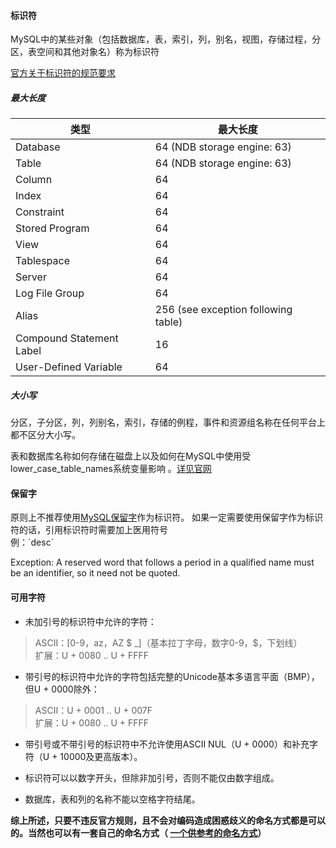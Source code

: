 #### 标识符
MySQL中的某些对象（包括数据库，表，索引，列，别名，视图，存储过程，分区，表空间和其他对象名）称为标识符

[官方关于标识符的规范要求](https://dev.mysql.com/doc/refman/8.0/en/identifiers.html)

##### 最大长度
| 类型 | 最大长度 |
|------|---------|
|Database	| 64 (NDB storage engine: 63)|
|Table	 |64 (NDB storage engine: 63)|
|Column	| 64|
|Index	| 64|
|Constraint	| 64|
|Stored Program	| 64|
|View	| 64|
|Tablespace	| 64|
|Server	| 64|
|Log File Group	| 64|
|Alias	| 256 (see exception following table)|
|Compound Statement Label	| 16|
|User-Defined Variable	| 64|

##### 大小写
分区，子分区，列，列别名，索引，存储的例程，事件和资源组名称在任何平台上都不区分大小写。

表和数据库名称如何存储在磁盘上以及如何在MySQL中使用受lower_case_table_names系统变量影响 。[详见官网](https://dev.mysql.com/doc/refman/8.0/en/identifier-case-sensitivity.html)

#### 保留字
原则上不推荐使用[MySQL保留字](https://dev.mysql.com/doc/refman/5.7/en/keywords.html)作为标识符。
如果一定需要使用保留字作为标识符的话，引用标识符时需要加上医用符号<br>
例：\`desc\`

Exception: A reserved word that follows a period in a qualified name must be an identifier, so it need not be quoted.


#### 可用字符
- 未加引号的标识符中允许的字符：
>    ASCII：[0-9，az，AZ $ \_]（基本拉丁字母，数字0-9，$，下划线）<br>
>    扩展：U + 0080 .. U + FFFF

- 带引号的标识符中允许的字符包括完整的Unicode基本多语言平面（BMP），但U + 0000除外：
>    ASCII：U + 0001 .. U + 007F<br>
>    扩展：U + 0080 .. U + FFFF

- 带引号或不带引号的标识符中不允许使用ASCII NUL（U + 0000）和补充字符（U + 10000及更高版本）。

- 标识符可以以数字开头，但除非加引号，否则不能仅由数字组成。

- 数据库，表和列的名称不能以空格字符结尾。

**综上所述，只要不违反官方规则，且不会对编码造成困惑歧义的命名方式都是可以的。当然也可以有一套自己的命名方式（
[一个供参考的命名方式](https://blog.csdn.net/chl191623691/article/details/78247497)）**
